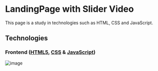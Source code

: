 # LandingPage with Slider Video

This page is a study in technologies such as HTML, CSS and JavaScript.

## Technologies
### Frontend ([HTML5](https://developer.mozilla.org/en-US/docs/Learn/HTML), [CSS](https://developer.mozilla.org/en-US/docs/Learn/CSS) & [JavaScript](https://developer.mozilla.org/en-US/docs/Learn/JavaScript))

![image]()
